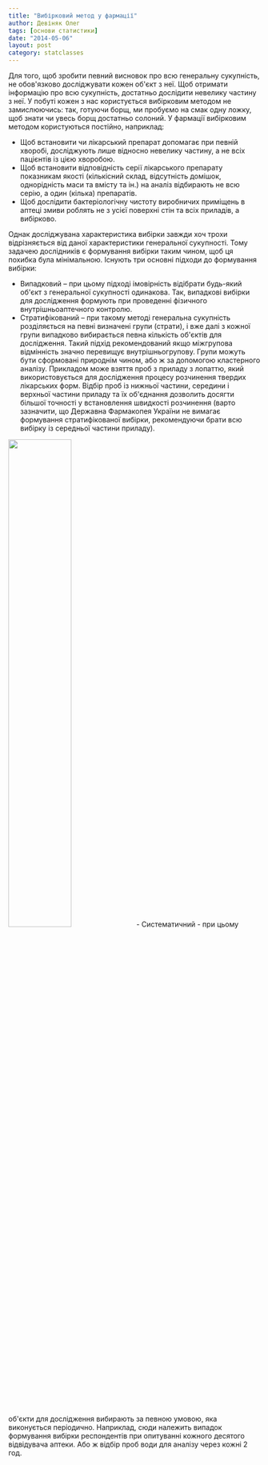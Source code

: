 ```yaml
---
title: "Вибірковий метод у фармації"
author: Девіняк Олег
tags: [основи статистики]
date: "2014-05-06"
layout: post
category: statclasses
--- 
```


Для того, щоб зробити певний висновок про всю генеральну сукупність, не обов'язково досліджувати кожен об'єкт з неї. Щоб отримати інформацію про всю сукупність, достатньо дослідити невелику частину з неї. У побуті кожен з нас користується вибірковим методом не замислюючись: так, готуючи борщ, ми пробуємо на смак одну ложку, щоб знати чи увесь борщ достатньо солоний. У фармації вибірковим методом користуються постійно, наприклад:

- Щоб встановити чи лікарський препарат допомагає при певній хворобі, досліджують лише відносно невелику частину, а не всіх пацієнтів із цією хворобою.
- Щоб встановити відповідність серії лікарського препарату показникам якості (кількісний склад, відсутність домішок, однорідність маси та вмісту та ін.) на аналіз відбирають не всю серію, а один (кілька) препаратів.
- Щоб дослідити бактеріологічну чистоту виробничих приміщень в аптеці змиви роблять не з усієї поверхні стін та всіх приладів, а вибірково.

Однак досліджувана характеристика вибірки завжди хоч трохи відрізняється від даної характеристики генеральної сукупності. Тому задачею дослідників є формування вибірки таким чином, щоб ця похибка була мінімальною. Існують три основні підходи до формування вибірки:

- Випадковий – при цьому підході імовірність відібрати будь-який об'єкт з генеральної сукупності одинакова. Так, випадкові вибірки для дослідження формують при проведенні фізичного внутрішньоаптечного контролю.
- Стратифікований – при такому методі генеральна сукупність розділяється на певні визначені групи (страти), і вже далі з кожної групи випадково вибирається певна кількість об'єктів для дослідження. Такий підхід рекомендований якщо міжгрупова відмінність значно перевищує внутрішньогрупову. Групи можуть бути сформовані природнім чином, або ж за допомогою кластерного аналізу. Прикладом може взяття проб з приладу з лопаттю, який використовується для дослідження процесу розчинення твердих лікарських форм. Відбір проб із нижньої частини, середини і верхньої частини приладу та їх об'єднання дозволить досягти більшої точності у встановлення швидкості розчинення (варто зазначити, що Державна Фармакопея України не вимагає формування стратифікованої вибірки, рекомендуючи брати всю вибірку із середньої частини приладу).
<img src="http://stat.org.ua/figures/stratified-sampling.png" height=50%, width=50%>
- Систематичний - при цьому об'єкти для дослідження вибирають за певною умовою, яка виконується періодично. Наприклад, сюди належить випадок формування вибірки респондентів при опитуванні кожного десятого відвідувача аптеки. Або ж відбір проб води для аналізу через кожні 2 год.

